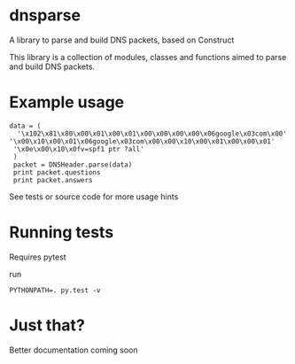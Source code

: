 # dnsparse
A library to parse and build DNS packets, based on Construct

This library is a collection of modules, classes and functions aimed to parse
and build DNS packets.

# Example usage

    data = (
      '\x102\x81\x80\x00\x01\x00\x01\x00\x00\x00\x00\x06google\x03com\x00' '\x00\x10\x00\x01\x06google\x03com\x00\x00\x10\x00\x01\x00\x00\x01'
     '\x0e\x00\x10\x0fv=spf1 ptr ?all'
     )
     packet = DNSHeader.parse(data)
     print packet.questions
     print packet.answers

See tests or source code for more usage hints

# Running tests

Requires pytest

run

    PYTHONPATH=. py.test -v

# Just that?
Better documentation coming soon
